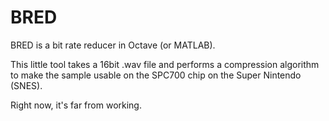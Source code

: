 # BRED
BRED is a bit rate reducer in Octave (or MATLAB).

This little tool takes a 16bit .wav file and performs a compression algorithm to make the sample usable on the SPC700 chip on the Super Nintendo (SNES).

Right now, it's far from working.
